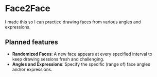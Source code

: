 # Face2Face

I made this so I can practice drawing faces from various angles and expressions.

## Planned features
- **Randomized Faces**: A new face appears at every specified interval to keep drawing sessions fresh and challenging.
- **Angles and Expressions**: Specify the specific (range of) face angles and/or expressions.
